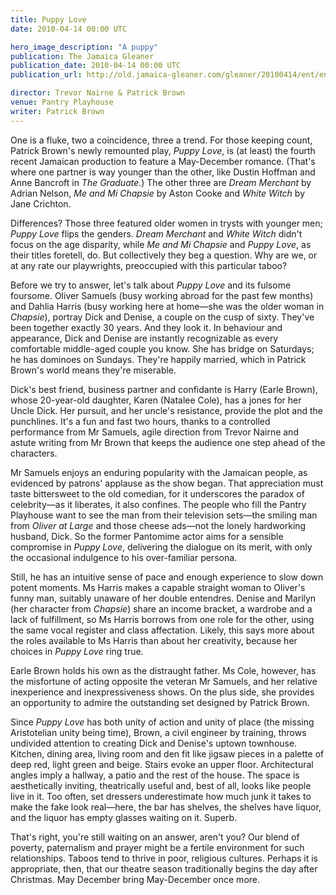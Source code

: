 ```yaml
---
title: Puppy Love
date: 2010-04-14 00:00 UTC

hero_image_description: "A puppy"
publication: The Jamaica Gleaner
publication_date: 2010-04-14 00:00 UTC
publication_url: http://old.jamaica-gleaner.com/gleaner/20100414/ent/ent1.html

director: Trevor Nairne & Patrick Brown
venue: Pantry Playhouse
writer: Patrick Brown
---
```


One is a fluke, two a coincidence, three a trend. For those keeping count,
Patrick Brown's newly remounted play, _Puppy Love_, is (at least) the fourth
recent Jamaican production to feature a May-December romance. (That's where one
partner is way younger than the other, like Dustin Hoffman and Anne Bancroft in
_The Graduate_.) The other three are _Dream Merchant_ by Adrian Nelson, _Me and
Mi Chapsie_ by Aston Cooke and _White Witch_ by Jane Crichton.

Differences? Those three featured older women in trysts with younger men; _Puppy
Love_ flips the genders. _Dream Merchant_ and _White Witch_ didn't focus on the
age disparity, while _Me and Mi Chapsie_ and _Puppy Love_, as their titles
foretell, do. But collectively they beg a question. Why are we, or at any rate
our playwrights, preoccupied with this particular taboo?

Before we try to answer, let's talk about _Puppy Love_ and its fulsome foursome.
Oliver Samuels (busy working abroad for the past few months) and Dahlia Harris
(busy working here at home—she was the older woman in _Chapsie_), portray Dick
and Denise, a couple on the cusp of sixty. They've been together exactly 30
years. And they look it. In behaviour and appearance, Dick and Denise are
instantly recognizable as every comfortable middle-aged couple you know. She has
bridge on Saturdays; he has dominoes on Sundays. They're happily married, which
in Patrick Brown's world means they're miserable.

Dick's best friend, business partner and confidante is Harry (Earle Brown),
whose 20-year-old daughter, Karen (Natalee Cole), has a jones for her Uncle
Dick. Her pursuit, and her uncle's resistance, provide the plot and the
punchlines. It's a fun and fast two hours, thanks to a controlled performance
from Mr Samuels, agile direction from Trevor Nairne and astute writing from Mr
Brown that keeps the audience one step ahead of the characters.

Mr Samuels enjoys an enduring popularity with the Jamaican people, as evidenced
by patrons' applause as the show began. That appreciation must taste bittersweet
to the old comedian, for it underscores the paradox of celebrity—as it
liberates, it also confines. The people who fill the Pantry Playhouse want to
see the man from their television sets—the smiling man from _Oliver at Large_
and those cheese ads—not the lonely hardworking husband, Dick. So the former
Pantomime actor aims for a sensible compromise in _Puppy Love_, delivering the
dialogue on its merit, with only the occasional indulgence to his over-familiar
persona.

Still, he has an intuitive sense of pace and enough experience to slow down
potent moments. Ms Harris makes a capable straight woman to Oliver's funny man,
suitably unaware of her double entendres. Denise and Marilyn (her character from
_Chapsie_) share an income bracket, a wardrobe and a lack of fulfillment, so Ms
Harris borrows from one role for the other, using the same vocal register and
class affectation. Likely, this says more about the roles available to Ms Harris
than about her creativity, because her choices in _Puppy Love_ ring true.

Earle Brown holds his own as the distraught father. Ms Cole, however, has the
misfortune of acting opposite the veteran Mr Samuels, and her relative
inexperience and inexpressiveness shows. On the plus side, she provides an
opportunity to admire the outstanding set designed by Patrick Brown.

Since _Puppy Love_ has both unity of action and unity of place (the missing
Aristotelian unity being time), Brown, a civil engineer by training, throws
undivided attention to creating Dick and Denise's uptown townhouse. Kitchen,
dining area, living room and den fit like jigsaw pieces in a palette of deep
red, light green and beige. Stairs evoke an upper floor. Architectural angles
imply a hallway, a patio and the rest of the house. The space is aesthetically
inviting, theatrically useful and, best of all, looks like people live in it.
Too often, set dressers underestimate how much junk it takes to make the fake
look real—here, the bar has shelves, the shelves have liquor, and the liquor has
empty glasses waiting on it. Superb.

That's right, you're still waiting on an answer, aren't you? Our blend of
poverty, paternalism and prayer might be a fertile environment for such
relationships. Taboos tend to thrive in poor, religious cultures. Perhaps it is
appropriate, then, that our theatre season traditionally begins the day after
Christmas. May December bring May-December once more.
